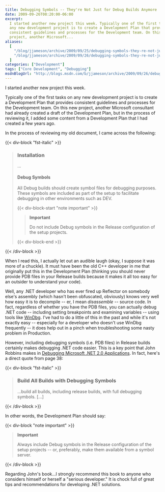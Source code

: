 ```yaml
---
title: Debugging Symbols -- They're Not Just for Debug Builds Anymore
date: 2009-09-26T08:20:00-06:00
excerpt:
  I started another new project this week. Typically one of the first tasks on
  any new development project is to create a Development Plan that provides
  consistent guidelines and processes for the Development team. On this new
  project, another Microsoft...
aliases:
  [
    "/blog/jjameson/archive/2009/09/25/debugging-symbols-they-re-not-just-for-debug-builds-anymore.aspx",
    "/blog/jjameson/archive/2009/09/26/debugging-symbols-they-re-not-just-for-debug-builds-anymore.aspx",
  ]
categories: ["Development"]
tags: ["Core Development", "Debugging"]
msdnBlogUrl: "http://blogs.msdn.com/b/jjameson/archive/2009/09/26/debugging-symbols-they-re-not-just-for-debug-builds-anymore.aspx"
---
```


I started another new project this week.

Typically one of the first tasks on any new development project is to create a
Development Plan that provides consistent guidelines and processes for the
Development team. On this new project, another Microsoft consultant had already
created a draft of the Development Plan, but in the process of reviewing it, I
added some content from a Development Plan that I had created a few years ago.

In the process of reviewing my old document, I came across the following:

{{< div-block "fst-italic" >}}

> ### Installation
>
> ...
>
> #### Debug Symbols
>
> All Debug builds should create symbol files for debugging purposes. These
> symbols are included as part of the setup to facilitate debugging in other
> environments such as DEV.
>
> {{< div-block-start "note important" >}}
>
> > **Important**
> >
> > Do not include Debug symbols in the Release configuration of the setup
> > projects.
>
> {{< div-block-end >}}

{{< /div-block >}}

When I read this, I actually let out an audible laugh (okay, I suppose it was
more of a chuckle). It must have been the old C++ developer in me that
originally put this in the Development Plan (thinking you should never provide
PDB files in your Release builds because it makes it all too easy for an
outsider to understand your code).

Well, any .NET developer who has ever fired up Reflector on somebody else's
assembly (which hasn't been obfuscated, obviously) knows very well how easy it
is to decompile -- er, I mean _disassemble_ -- source code. In fact, regardless
of whether you have the PDB files, you can actually debug .NET code -- including
setting breakpoints and examining variables -- using tools like
[WinDbg](http://www.microsoft.com/whdc/devtools/debugging/default.mspx). I've
had to do a little of this in the past and while it's not exactly easy --
especially for a developer who doesn't use WinDbg frequently -- it does help out
in a pinch when troubleshooting some nasty problem in Production.

However, including debugging symbols (i.e. PDB files) in Release builds
certainly makes debugging .NET code easier. This is a key point that John
Robbins makes in
[Debugging Microsoft .NET 2.0 Applications](http://amzn.com/0735622027). In
fact, here's a direct quote from page 38:

{{< div-block "fst-italic" >}}

> ### Build All Builds with Debugging Symbols
>
> ...build all builds, including release builds, with full debugging symbols.
> [...]

{{< /div-block >}}

In other words, the Development Plan should say:

{{< div-block "note important" >}}

> **Important**
>
> Always include Debug symbols in the Release configuration of the setup
> projects -- or, preferably, make them available from a symbol server.

{{< /div-block >}}

Regarding John's book...I strongly recommend this book to anyone who considers
himself or herself a "serious developer." It is chock full of great tips and
recommendations for developing .NET solutions.
